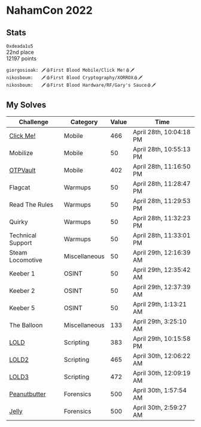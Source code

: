 # NahamCon 2022

## Stats
`0xdeada1u5` \
22nd place \
12197 points

```
giorgosioak: 🗡️🩸First Blood Mobile/Click Me!🩸🗡️
nikosboum:   🗡️🩸First Blood Cryptography/XORROX🩸🗡️
nikosboum:   🗡️🩸First Blood Hardware/RF/Gary's Sauce🩸🗡️
```

## My Solves
| Challenge                    | Category      | Value | Time                    |
|------------------------------|---------------|-------|-------------------------|
| [Click Me!](ClickMe)         | Mobile        |   466 | April 28th, 10:04:18 PM |
| Mobilize                     | Mobile        |    50 | April 28th, 10:55:13 PM |
| [OTPVault](OTPVault)         | Mobile        |   402 | April 28th, 11:16:50 PM |
| Flagcat                      | Warmups       |    50 | April 28th, 11:28:47 PM |
| Read The Rules               | Warmups       |    50 | April 28th, 11:29:53 PM |
| Quirky                       | Warmups       |    50 | April 28th, 11:32:23 PM |
| Technical Support            | Warmups       |    50 | April 28th, 11:33:01 PM |
| Steam Locomotive             | Miscellaneous |    50 | April 29th, 12:16:39 AM |
| Keeber 1                     | OSINT         |    50 | April 29th, 12:35:42 AM |
| Keeber 2                     | OSINT         |    50 | April 29th, 12:37:39 AM |
| Keeber 5                     | OSINT         |    50 | April 29th,  1:13:21 AM |
| The Balloon                  | Miscellaneous |   133 | April 29th,  3:25:10 AM |
| [LOLD](LOLD)                 | Scripting     |   383 | April 29th, 10:15:58 PM |
| [LOLD2](LOLD)                | Scripting     |   465 | April 30th, 12:06:22 AM |
| [LOLD3](LOLD)                | Scripting     |   472 | April 30th, 12:09:19 AM |
| [Peanutbutter](Peanutbutter) | Forensics     |   500 | April 30th,  1:57:54 AM |
| [Jelly](Jelly)               | Forensics     |   500 | April 30th,  2:59:27 AM |